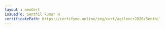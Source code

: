 ```yaml
--- 
layout : newCert 
issuedTo: Senthil kumar R 
certificatePath: https://certifyme.online/img/cert/agilencr2020/SenthilkumarR_e9ac1.png
--- 
```

